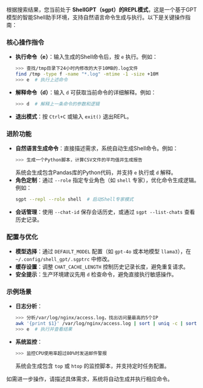 根据搜索结果，您当前处于 **ShellGPT（sgpt）的REPL模式**，这是一个基于GPT模型的智能Shell助手环境，支持自然语言命令生成与执行。以下是关键操作指南：

### **核心操作指令**
- **执行命令（e）**：输入生成的Shell命令后，按 `e` 执行。例如：
  ```bash
  >>> 查找/tmp目录下24小时内修改的大于10MB的.log文件
  find /tmp -type f -name "*.log" -mtime -1 -size +10M
  >>> e  # 执行上述命令
  ```
- **解释命令（d）**：输入 `d` 可获取当前命令的详细解释。例如：
  ```bash
  >>> d  # 解释上一条命令的参数和逻辑
  ```
- **退出模式**：按 `Ctrl+C` 或输入 `exit()` 退出REPL。

### **进阶功能**
- **自然语言生成命令**：直接描述需求，系统自动生成Shell命令。例如：
  ```bash
  >>> 生成一个Python脚本，计算CSV文件的平均值并生成报告
  ```
  系统会生成包含Pandas库的Python代码，并支持 `e` 执行或 `d` 解释。
- **角色定制**：通过 `--role` 指定专业角色（如 `shell` 专家），优化命令生成逻辑。例如：
  ```bash
  sgpt --repl --role shell  # 启动Shell专家模式
  ```
- **会话管理**：使用 `--chat-id` 保存会话历史，或通过 `sgpt --list-chats` 查看历史记录。

### **配置与优化**
- **模型选择**：通过 `DEFAULT_MODEL` 配置（如 `gpt-4o` 或本地模型 `llama3`），在 `~/.config/shell_gpt/.sgptrc` 中修改。
- **缓存设置**：调整 `CHAT_CACHE_LENGTH` 控制历史记录长度，避免重复请求。
- **安全提示**：生产环境建议先用 `d` 检查命令，避免直接执行敏感操作。

### **示例场景**
- **日志分析**：
  ```bash
  >>> 分析/var/log/nginx/access.log，找出访问量最高的5个IP
  awk '{print $1}' /var/log/nginx/access.log | sort | uniq -c | sort -nr | head -5
  >>> e  # 执行并查看结果
  ```
- **系统监控**：
  ```bash
  >>> 监控CPU使用率超过80%时发送邮件警报
  ```
  系统会生成包含 `top` 或 `htop` 的监控脚本，并支持定时任务配置。

如需进一步操作，请描述具体需求，系统将自动生成并执行相应命令。
